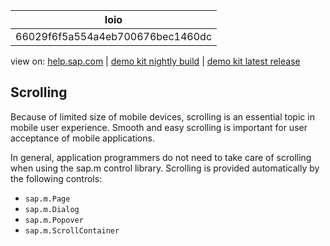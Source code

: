 | loio |
| -----|
| 66029f6f5a554a4eb700676bec1460dc |

<div id="loio">

view on: [help.sap.com](https://help.sap.com/viewer/DRAFT/3237636b137e43519a20ad5513c49ccb/latest/en-US/66029f6f5a554a4eb700676bec1460dc.html) | [demo kit nightly build](https://openui5nightly.hana.ondemand.com/#/topic/66029f6f5a554a4eb700676bec1460dc) | [demo kit latest release](https://openui5.hana.ondemand.com/#/topic/66029f6f5a554a4eb700676bec1460dc)</div>
<!-- loio66029f6f5a554a4eb700676bec1460dc -->

## Scrolling

Because of limited size of mobile devices, scrolling is an essential topic in mobile user experience. Smooth and easy scrolling is important for user acceptance of mobile applications.

In general, application programmers do not need to take care of scrolling when using the sap.m control library. Scrolling is provided automatically by the following controls:

-   `sap.m.Page`
-   `sap.m.Dialog`
-   `sap.m.Popover`
-   `sap.m.ScrollContainer`

